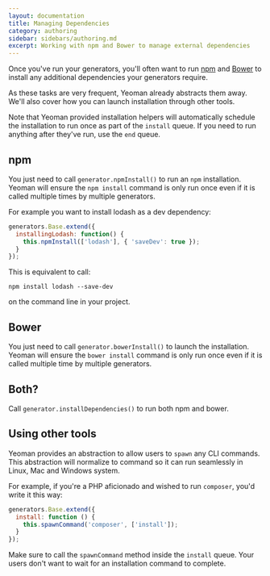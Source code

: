 ```yaml
---
layout: documentation
title: Managing Dependencies
category: authoring
sidebar: sidebars/authoring.md
excerpt: Working with npm and Bower to manage external dependencies
---
```


Once you've run your generators, you'll often want to run [npm](https://www.npmjs.com/) and [Bower](http://bower.io/) to install any additional dependencies your generators require.

As these tasks are very frequent, Yeoman already abstracts them away. We'll also cover how you can launch installation through other tools.

Note that Yeoman provided installation helpers will automatically schedule the installation to run once as part of the `install` queue. If you need to run anything after they've run, use the `end` queue.

## npm

You just need to call `generator.npmInstall()` to run an `npm` installation. Yeoman will ensure the `npm install` command is only run once even if it is called multiple times by multiple generators.

For example you want to install lodash as a dev dependency:

```js
generators.Base.extend({
  installingLodash: function() {
    this.npmInstall(['lodash'], { 'saveDev': true });
  }
});
```

This is equivalent to call:

```
npm install lodash --save-dev
```

on the command line in your project.


## Bower

You just need to call `generator.bowerInstall()` to launch the installation. Yeoman will ensure the `bower install` command is only run once even if it is called multiple time by multiple generators.

## Both?

Call `generator.installDependencies()` to run both npm and bower.

## Using other tools

Yeoman provides an abstraction to allow users to `spawn` any CLI commands. This abstraction will normalize to command so it can run seamlessly in Linux, Mac and Windows system.

For example, if you're a PHP aficionado and wished to run `composer`, you'd write it this way:

```js
generators.Base.extend({
  install: function () {
    this.spawnCommand('composer', ['install']);
  }
});
```

Make sure to call the `spawnCommand` method inside the `install` queue. Your users don't want to wait for an installation command to complete.
